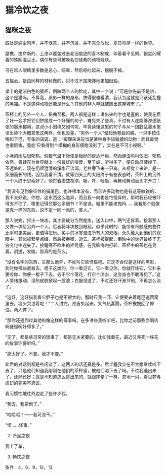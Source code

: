 # 猫冷饮之夜

## 猫咪之夜

四处是蝉虫鸣声，并不惬意，并不沉浸，并不完全放松，夏日将尽一样的世界。

屋檐，由崭新的、上漆以覆盖过去老旧痕迹的香木制成，伴着看不见的、银星闪耀着的蛛网混尘土，偶尔有些可被唤名曰佳肴的动物残块。

可在常人眼睛里多数是恶心，眩晕，然后呕吐起来，摆脱不掉。

五福云，是由同样的材料做的，只不过不加掩饰地更加旧些。

桌上的是洁白色的瓷杯，倒映两个人的脸庞，其中一个说：“可是你先前不是讲，这个是猫吗。不算高，黑影一样的身形，快得很难看清，我认为这就是只该死乱撞的黑猫。不是这种动物还能是什么？其他的非人早就被踢出这座城市了。”

茶杯上的另外一个人，扭曲至极，两人都是这样；讲出来的字也是歪的，使我花费了好一会才把它们拼接成一个好懂的句子，难免失了些真。不过有人连能够渗透纸张的墨水都用，这点小小困境又如何呢，毕竟读懂这里的句子与从一团脏乱墨水里读出些个大概意思这两样，倒也没差。“另外一个人”皱起他卷曲的眉，一只手捂住嘴和下巴，夸张的语调，道：“按理来讲应当是某种身手较敏捷的动物！而且直觉也很厉害，竟能‘只看得到个模糊的身形便跑没影了’，实在是不可小视啊。”

小满的雨后很郁热，倘若气温下降便是极好的舒适环境，然而蝉虫鸣叫依旧，郁热依然。青蛙在为世界献上一份最好的噪音，至于蝉，听得多了，便自动屏蔽掉了。不远处的、现在仍很澄清的溪水正流淌。老井旁飞来一只鸟。从视觉上来讲，是一条细而长的线，因为我看不清。就等到天上的太阳终于有些表态时，茶杯上的另外一个人终于思索好了。他捋着虚空胡须，吸，呼，咂咂，再舞动舞动舌头才开口：

“我没有见到象征性的猫尾巴，也许根本没有，而且许多动物也是有这等敏锐的，我不太好说。你想，这东西这么诡异，而且我一向也是怕怪异的，那时我已经被吓得支不住了，哪里记得住那么多细节？不是说，城里不能进鬼吗……我看那个就像是鬼一样的东西，说不定一同一派的，害人。”

那人说完，捏出一块冰，其主要成分当然是水，送入口中，寒气还冒着。接着那人又做一块给另外一个人。后者将冰块放到眼前，似乎此时的、能带来冷触感的物件比平时更美丽，更值得把玩。炙手的冰寒潜进所有人的双眼，永久融入到他们的双眼中，其似被繁星点缀，然后被吞噬，逝去。茶杯被提起，倒映中的世界最终于无穷变化中迷失了，接踵痛不欲生的摇晃感，在我脑海内打转。茶杯中的茶也在晃着，明透，发暗。那真的是茶么。

“没有名字的东西，又那么诡异，不妨叫它妖怪猫吧。它定不会仅是这样的黑影，到时你带些武器去，棍子这类的，你一看见它，它一看见你，你就盯住它，它扑来要咬你，你便一棍子下去，去干它个落花，打它个流水，这会谁也不敢再犯了。”这人情绪激动，湿热皮肤掀起一股浪；衣服湿透了，不过还好汗液节制，不再怎么流了。

“这好，这妖猫我看它胆子也是不很大的，那时只我一吓，它便要夹着尾巴逃回窝里去，埋头哭泣着呢！”二人讲完，昂首笑起来。笑气热蒸腾，茶杯被按回了原位，两人停了。

“那你还遇到过其他的像这样的奇事吗。在多讲些我听听吧，比你之前那些血啊肉啊链锯啊好得多了。”

“无了，都是些日常的琐事了，都是无关紧要的。比如我栽花，最近又养死一株花的故事你要听吗。”

“那太好了。不要。我才不要。”

此后的对话则都是些闲谈了，这两人的话还真是多。后半程我实在不大想继续听下去了，只是他们知道我刚刚在他们的茶杯里，被他们喝下去了吗。不过我逃出来了，还好还好；就是不知道怎么逃出来的，就跟摔晕了一样，忽地一闪，看见梦与虚幻的完美不思议。

我习惯性地往外边走了些许步伐。

“我去，我茶倒了。”

“哈哈哈！——我可没干。”

“怪……怪事。”

2.	冷昼之夜

我上了车，

3.	畅饮之夜

条件：4，6，9，12，13
